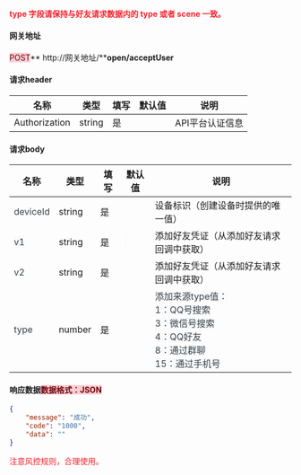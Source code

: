 #### <font style="color:#F5222D;">type 字段请保持与好友请求数据内的 type 或者 scene 一致。</font>
#### 网关地址


<font style="background:#F8CED3;color:#70000D">POST</font>** http://网关地址/****open/acceptUser**



#### 请求header
| **名称** | **类型** | **填写** | **默认值** | **说明** |
| --- | --- | --- | --- | --- |
| Authorization | string | 是 |  | API平台认证信息 |


#### 请求body
| **名称** | **类型** | **填写** | **默认值** | **说明** |
| --- | --- | --- | --- | --- |
| <font style="color:#364149;">deviceId</font> | string | 是 |  | 设备标识（创建设备时提供的唯一值） |
| <font style="color:#364149;background-color:#FAFAFA;">v1</font> | string | 是 | <font style="background-color:#FAFAFA;"> </font> | 添加好友凭证（从添加好友请求回调中获取） |
| <font style="color:#364149;background-color:#FFFFFF;">v2</font> | string | 是 |  | 添加好友凭证（从添加好友请求回调中获取） |
| <font style="color:#364149;background-color:#FAFAFA;">type</font> | number | 是 |  | <font style="color:#364149;background-color:#FAFAFA;">添加来源type值：</font><br/><font style="color:#364149;background-color:#FAFAFA;">1：QQ号搜索 </font><br/><font style="color:#364149;background-color:#FAFAFA;">3：微信号搜索 </font><br/><font style="color:#364149;background-color:#FAFAFA;">4：QQ好友 </font><br/><font style="color:#364149;background-color:#FAFAFA;">8：通过群聊 </font><font style="color:#364149;background-color:#FAFAFA;"> </font><br/><font style="color:#364149;background-color:#FAFAFA;">15：通过手机号</font> |


#### 响应数据<font style="background:#F8CED3;color:#70000D">数据格式：JSON</font>
```json
{
    "message": "成功",
    "code": "1000",
    "data": ""
}
```

<font style="color:#F5222D;">注意</font><font style="color:#F5222D;">风控规则，合理使用。 </font>

